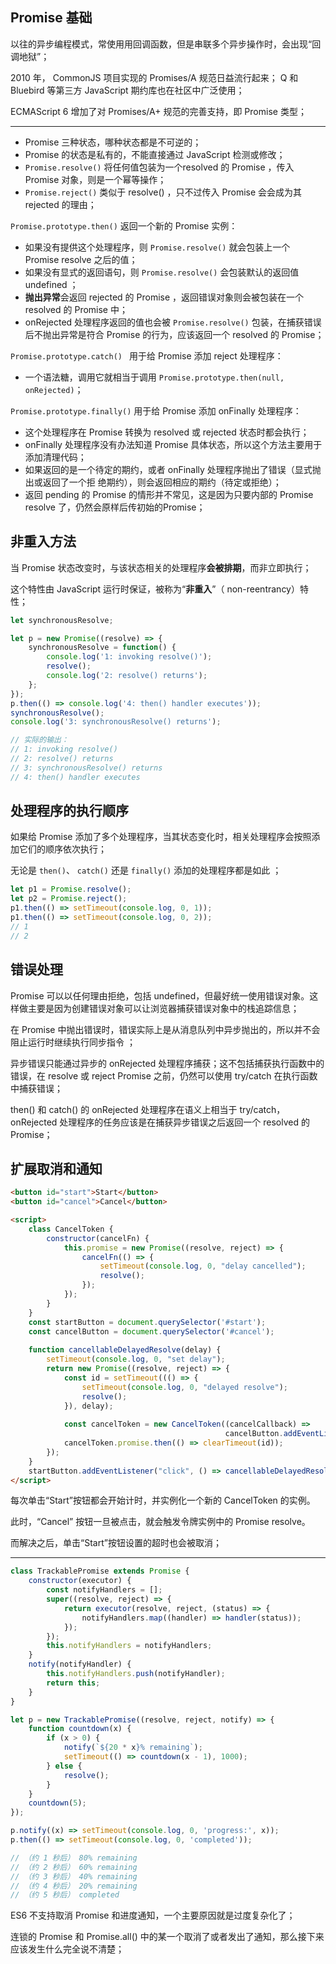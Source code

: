 ## Promise 基础

以往的异步编程模式，常使用用回调函数，但是串联多个异步操作时，会出现“回调地狱”；

2010 年， CommonJS 项目实现的 Promises/A 规范日益流行起来； Q 和 Bluebird 等第三方 JavaScript 期约库也在社区中广泛使用；

ECMAScript 6 增加了对 Promises/A+ 规范的完善支持，即 Promise 类型；

---

+ Promise 三种状态，哪种状态都是不可逆的；
+ Promise 的状态是私有的，不能直接通过 JavaScript 检测或修改；
+ `Promise.resolve()` 将任何值包装为一个resolved 的 Promise ，传入 Promise 对象，则是一个幂等操作；
+ `Promise.reject()` 类似于 resolve() ，只不过传入 Promise 会会成为其 rejected 的理由；



`Promise.prototype.then()` 返回一个新的 Promise 实例：

+ 如果没有提供这个处理程序，则 `Promise.resolve()` 就会包装上一个 Promise resolve 之后的值；
+ 如果没有显式的返回语句，则 `Promise.resolve()` 会包装默认的返回值 undefined ；
+ **抛出异常**会返回 rejected 的 Promise ，返回错误对象则会被包装在一个 resolved 的 Promise 中；
+ onRejected 处理程序返回的值也会被 `Promise.resolve()` 包装，在捕获错误后不抛出异常是符合 Promise 的行为，应该返回一个 resolved 的 Promise；

`Promise.prototype.catch() `  用于给 Promise 添加 reject 处理程序：

+ 一个语法糖，调用它就相当于调用 `Promise.prototype.then(null, onRejected)`；

`Promise.prototype.finally()` 用于给 Promise 添加 onFinally 处理程序：

+ 这个处理程序在 Promise 转换为 resolved 或 rejected 状态时都会执行；
+ onFinally 处理程序没有办法知道 Promise 具体状态，所以这个方法主要用于添加清理代码；
+ 如果返回的是一个待定的期约，或者 onFinally 处理程序抛出了错误（显式抛出或返回了一个拒
  绝期约），则会返回相应的期约（待定或拒绝）；
+ 返回 pending 的 Promise 的情形并不常见，这是因为只要内部的 Promise resolve 了，仍然会原样后传初始的Promise；

## 非重入方法 

 当 Promise 状态改变时，与该状态相关的处理程序**会被排期**，而非立即执行；  

这个特性由 JavaScript 运行时保证，被称为“**非重入**”（ non-reentrancy）特性；

```js
let synchronousResolve;

let p = new Promise((resolve) => {
    synchronousResolve = function() {
        console.log('1: invoking resolve()');
        resolve();
        console.log('2: resolve() returns');
    };
});
p.then(() => console.log('4: then() handler executes'));
synchronousResolve();
console.log('3: synchronousResolve() returns');

// 实际的输出：
// 1: invoking resolve()
// 2: resolve() returns
// 3: synchronousResolve() returns
// 4: then() handler executes
```

## 处理程序的执行顺序 

如果给 Promise 添加了多个处理程序，当其状态变化时，相关处理程序会按照添加它们的顺序依次执行；

无论是 `then()`、 `catch()` 还是 `finally()` 添加的处理程序都是如此 ；

```js
let p1 = Promise.resolve();
let p2 = Promise.reject();
p1.then(() => setTimeout(console.log, 0, 1));
p1.then(() => setTimeout(console.log, 0, 2));
// 1
// 2
```

## 错误处理

Promise 可以以任何理由拒绝，包括 undefined，但最好统一使用错误对象。这样做主要是因为创建错误对象可以让浏览器捕获错误对象中的栈追踪信息；

在 Promise 中抛出错误时，错误实际上是从消息队列中异步抛出的，所以并不会阻止运行时继续执行同步指令  ；

异步错误只能通过异步的 onRejected 处理程序捕获；这不包括捕获执行函数中的错误，在 resolve 或 reject Promise 之前，仍然可以使用 try/catch 在执行函数中捕获错误；

then() 和 catch() 的 onRejected 处理程序在语义上相当于 try/catch， onRejected 处理程序的任务应该是在捕获异步错误之后返回一个 resolved 的 Promise；

## 扩展取消和通知

```html
<button id="start">Start</button>
<button id="cancel">Cancel</button>

<script>
    class CancelToken {
        constructor(cancelFn) {
            this.promise = new Promise((resolve, reject) => {
                cancelFn(() => {
                    setTimeout(console.log, 0, "delay cancelled");
                    resolve();
                });
            });
        }
    }
    const startButton = document.querySelector('#start');
    const cancelButton = document.querySelector('#cancel');
    
    function cancellableDelayedResolve(delay) {
        setTimeout(console.log, 0, "set delay");
        return new Promise((resolve, reject) => {
            const id = setTimeout((() => {
                setTimeout(console.log, 0, "delayed resolve");
                resolve();
            }), delay);
            
            const cancelToken = new CancelToken((cancelCallback) =>
                                                cancelButton.addEventListener("click", cancelCallback));
            cancelToken.promise.then(() => clearTimeout(id));
        });
    }
    startButton.addEventListener("click", () => cancellableDelayedResolve(1000));
</script>

```

每次单击“Start”按钮都会开始计时，并实例化一个新的 CancelToken 的实例。

此时，“Cancel” 按钮一旦被点击，就会触发令牌实例中的 Promise resolve。

而解决之后，单击“Start”按钮设置的超时也会被取消；

---

```js
class TrackablePromise extends Promise {
    constructor(executor) {
        const notifyHandlers = [];
        super((resolve, reject) => {
            return executor(resolve, reject, (status) => {
                notifyHandlers.map((handler) => handler(status));
            });
        });
        this.notifyHandlers = notifyHandlers;
    }
    notify(notifyHandler) {
        this.notifyHandlers.push(notifyHandler);
        return this;
    }
}

let p = new TrackablePromise((resolve, reject, notify) => {
    function countdown(x) {
        if (x > 0) {
            notify(`${20 * x}% remaining`);
            setTimeout(() => countdown(x - 1), 1000);
        } else {
            resolve();
        }
    }
    countdown(5);
});

p.notify((x) => setTimeout(console.log, 0, 'progress:', x));
p.then(() => setTimeout(console.log, 0, 'completed'));

// （约 1 秒后） 80% remaining
// （约 2 秒后） 60% remaining
// （约 3 秒后） 40% remaining
// （约 4 秒后） 20% remaining
// （约 5 秒后） completed
```

ES6 不支持取消 Promise 和进度通知，一个主要原因就是过度复杂化了；

连锁的 Promise 和 Promise.all() 中的某一个取消了或者发出了通知，那么接下来应该发生什么完全说不清楚；